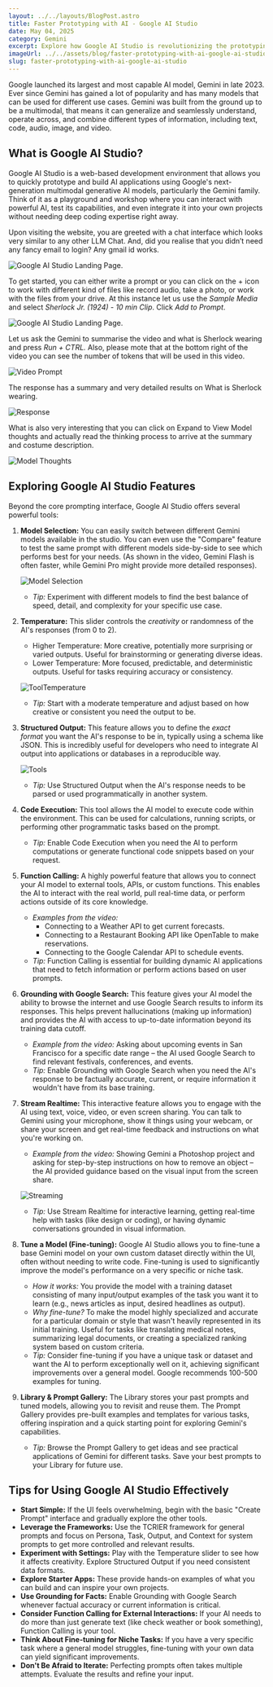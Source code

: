 ```yaml
---
layout: ../../layouts/BlogPost.astro
title: Faster Prototyping with AI - Google AI Studio
date: May 04, 2025
category: Gemini
excerpt: Explore how Google AI Studio is revolutionizing the prototyping process with advanced AI capabilities.
imageUrl: ../../assets/blog/faster-prototyping-with-ai-google-ai-studio/thumbnail.jpg
slug: faster-prototyping-with-ai-google-ai-studio
---
```




Google launched its largest and most capable AI model, Gemini in late 2023. Ever since Gemini has gained a lot of popularity and has many models that can be used for different use cases. Gemini was built from the ground up to be a multimodal, that means it can generalize and seamlessly understand, operate across, and combine different types of information, including text, code, audio, image, and video. 

## What is Google AI Studio?

Google AI Studio is a web-based development environment that allows you to quickly prototype and build AI applications using Google's next-generation multimodal generative AI models, particularly the Gemini family. Think of it as a playground and workshop where you can interact with powerful AI, test its capabilities, and even integrate it into your own projects without needing deep coding expertise right away.

Upon visiting the website, you are greeted with a chat interface which looks very similar to any other LLM Chat. And, did you realise that you didn’t need any fancy email to login? Any gmail id works.

![Google AI Studio Landing Page.](../../assets/blog/faster-prototyping-with-ai-google-ai-studio/Google-AI-Studio-Landing-Page.jpg)

To get started, you can either write a prompt or you can click on the + icon to work with different kind of files like record audio, take a photo, or work with the files from your drive. At this instance let us use the _Sample Media_ and select _Sherlock Jr. (1924) - 10 min Clip_. Click _Add to Prompt_.

![Google AI Studio Landing Page.](../../assets/blog/faster-prototyping-with-ai-google-ai-studio/Working-with-Videos-in-Google-AI-Studio.jpg)

Let us ask the Gemini to summarise the video and what is Sherlock wearing and press _Run + CTRL._ Also, please mote that at the bottom right of the video you can see the number of tokens that will be used in this video.

![Video Prompt](../../assets/blog/faster-prototyping-with-ai-google-ai-studio/Video-Prompt.jpg)

The response has a summary and very detailed results on What is Sherlock wearing. 

![Response](../../assets/blog/faster-prototyping-with-ai-google-ai-studio/Response.jpg)

What is also very interesting that you can click on Expand to View Model thoughts and actually read the thinking process to arrive at the summary and costume description. 

![Model Thoughts](../../assets/blog/faster-prototyping-with-ai-google-ai-studio/Model-Thoughts.jpg)


## Exploring Google AI Studio Features

Beyond the core prompting interface, Google AI Studio offers several powerful tools:

1. **Model Selection:** You can easily switch between different Gemini models available in the studio. You can even use the "Compare" feature to test the same prompt with different models side-by-side to see which performs best for your needs. (As shown in the video, Gemini Flash is often faster, while Gemini Pro might provide more detailed responses).

    ![Model Selection](../../assets/blog/faster-prototyping-with-ai-google-ai-studio/Model-Selection.jpg)

    - *Tip:* Experiment with different models to find the best balance of speed, detail, and complexity for your specific use case.
2. **Temperature:** This slider controls the *creativity* or randomness of the AI's responses (from 0 to 2).
    - Higher Temperature: More creative, potentially more surprising or varied outputs. Useful for brainstorming or generating diverse ideas.
    - Lower Temperature: More focused, predictable, and deterministic outputs. Useful for tasks requiring accuracy or consistency.

    ![ToolTemperature](../../assets/blog/faster-prototyping-with-ai-google-ai-studio/Temperature.jpg)

    - *Tip:* Start with a moderate temperature and adjust based on how creative or consistent you need the output to be.
3. **Structured Output:** This feature allows you to define the *exact format* you want the AI's response to be in, typically using a schema like JSON. This is incredibly useful for developers who need to integrate AI output into applications or databases in a reproducible way.

    ![Tools](../../assets/blog/faster-prototyping-with-ai-google-ai-studio/Tools.jpg)

    - *Tip:* Use Structured Output when the AI's response needs to be parsed or used programmatically in another system.
4. **Code Execution:** This tool allows the AI model to execute code within the environment. This can be used for calculations, running scripts, or performing other programmatic tasks based on the prompt.
    - *Tip:* Enable Code Execution when you need the AI to perform computations or generate functional code snippets based on your request.
5. **Function Calling:** A highly powerful feature that allows you to connect your AI model to external tools, APIs, or custom functions. This enables the AI to interact with the real world, pull real-time data, or perform actions outside of its core knowledge.
    - *Examples from the video:*
        - Connecting to a Weather API to get current forecasts.
        - Connecting to a Restaurant Booking API like OpenTable to make reservations.
        - Connecting to the Google Calendar API to schedule events.
    - *Tip:* Function Calling is essential for building dynamic AI applications that need to fetch information or perform actions based on user prompts.
6. **Grounding with Google Search:** This feature gives your AI model the ability to browse the internet and use Google Search results to inform its responses. This helps prevent hallucinations (making up information) and provides the AI with access to up-to-date information beyond its training data cutoff.
    - *Example from the video:* Asking about upcoming events in San Francisco for a specific date range – the AI used Google Search to find relevant festivals, conferences, and events.
    - *Tip:* Enable Grounding with Google Search when you need the AI's response to be factually accurate, current, or require information it wouldn't have from its base training.
7. **Stream Realtime:** This interactive feature allows you to engage with the AI using text, voice, video, or even screen sharing. You can talk to Gemini using your microphone, show it things using your webcam, or share your screen and get real-time feedback and instructions on what you're working on.
    - *Example from the video:* Showing Gemini a Photoshop project and asking for step-by-step instructions on how to remove an object – the AI provided guidance based on the visual input from the screen share.

    ![Streaming](../../assets/blog/faster-prototyping-with-ai-google-ai-studio/Stream.jpg)

    - *Tip:* Use Stream Realtime for interactive learning, getting real-time help with tasks (like design or coding), or having dynamic conversations grounded in visual information.
8. **Tune a Model (Fine-tuning):** Google AI Studio allows you to fine-tune a base Gemini model on your own custom dataset directly within the UI, often without needing to write code. Fine-tuning is used to significantly improve the model's performance on a very specific or niche task.
    - *How it works:* You provide the model with a training dataset consisting of many input/output examples of the task you want it to learn (e.g., news articles as input, desired headlines as output).
    - *Why fine-tune?* To make the model highly specialized and accurate for a particular domain or style that wasn't heavily represented in its initial training. Useful for tasks like translating medical notes, summarizing legal documents, or creating a specialized ranking system based on custom criteria.
    - *Tip:* Consider fine-tuning if you have a unique task or dataset and want the AI to perform exceptionally well on it, achieving significant improvements over a general model. Google recommends 100-500 examples for tuning.
9. **Library & Prompt Gallery:** The Library stores your past prompts and tuned models, allowing you to revisit and reuse them. The Prompt Gallery provides pre-built examples and templates for various tasks, offering inspiration and a quick starting point for exploring Gemini's capabilities.
    - *Tip:* Browse the Prompt Gallery to get ideas and see practical applications of Gemini for different tasks. Save your best prompts to your Library for future use.



## Tips for Using Google AI Studio Effectively

- **Start Simple:** If the UI feels overwhelming, begin with the basic "Create Prompt" interface and gradually explore the other tools.
- **Leverage the Frameworks:** Use the TCRIER framework for general prompts and focus on Persona, Task, Output, and Context for system prompts to get more controlled and relevant results.
- **Experiment with Settings:** Play with the Temperature slider to see how it affects creativity. Explore Structured Output if you need consistent data formats.
- **Explore Starter Apps:** These provide hands-on examples of what you can build and can inspire your own projects.
- **Use Grounding for Facts:** Enable Grounding with Google Search whenever factual accuracy or current information is critical.
- **Consider Function Calling for External Interactions:** If your AI needs to do more than just generate text (like check weather or book something), Function Calling is your tool.
- **Think About Fine-tuning for Niche Tasks:** If you have a very specific task where a general model struggles, fine-tuning with your own data can yield significant improvements.
- **Don't Be Afraid to Iterate:** Perfecting prompts often takes multiple attempts. Evaluate the results and refine your input.